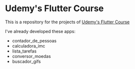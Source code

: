 # Udemy's Flutter Course

This is a repository for the projects of [Udemy's Flutter Course](https://www.udemy.com/course/curso-completo-flutter-app-android-ios/)

I've already developed these apps:
- contador_de_pessoas
- calculadora_imc
- lista_tarefas
- conversor_moedas
- buscador_gifs
